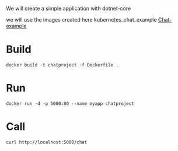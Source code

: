 We will create a simple application with dotnet-core

we will use the images created here kubernetes_chat_example [Chat-example](https://github.com/OktaySavdi/kubernetes_chat_example)


#  Build

    docker build -t chatproject -f Dockerfile .

# Run
    docker run -d -p 5000:80 --name myapp chatproject

# Call
    curl http://localhost:5000/chat
